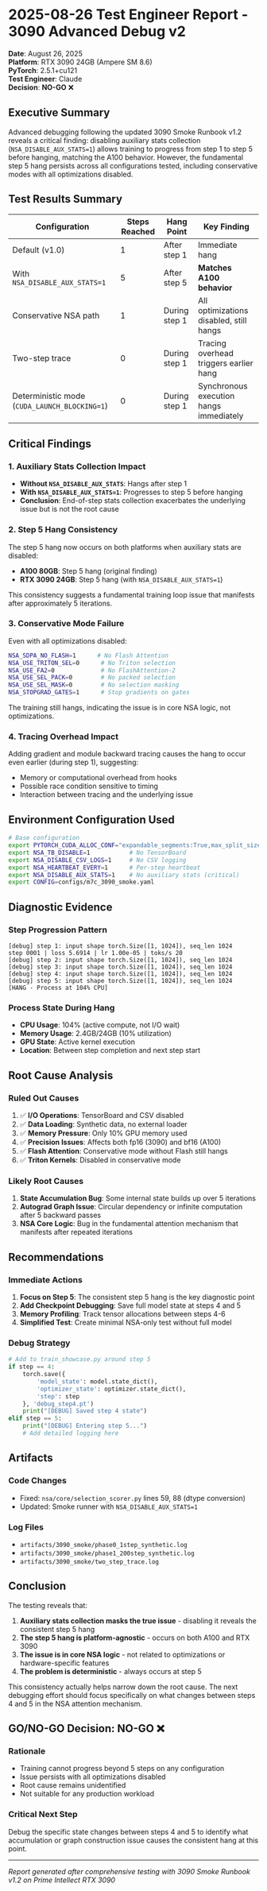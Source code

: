 # 2025-08-26 Test Engineer Report - 3090 Advanced Debug v2

**Date**: August 26, 2025  
**Platform**: RTX 3090 24GB (Ampere SM 8.6)  
**PyTorch**: 2.5.1+cu121  
**Test Engineer**: Claude  
**Decision**: **NO-GO** ❌

## Executive Summary

Advanced debugging following the updated 3090 Smoke Runbook v1.2 reveals a critical finding: disabling auxiliary stats collection (`NSA_DISABLE_AUX_STATS=1`) allows training to progress from step 1 to step 5 before hanging, matching the A100 behavior. However, the fundamental step 5 hang persists across all configurations tested, including conservative modes with all optimizations disabled.

## Test Results Summary

| Configuration | Steps Reached | Hang Point | Key Finding |
|--------------|---------------|------------|-------------|
| Default (v1.0) | 1 | After step 1 | Immediate hang |
| With `NSA_DISABLE_AUX_STATS=1` | 5 | After step 5 | **Matches A100 behavior** |
| Conservative NSA path | 1 | During step 1 | All optimizations disabled, still hangs |
| Two-step trace | 0 | During step 1 | Tracing overhead triggers earlier hang |
| Deterministic mode (`CUDA_LAUNCH_BLOCKING=1`) | 0 | During step 1 | Synchronous execution hangs immediately |

## Critical Findings

### 1. Auxiliary Stats Collection Impact
- **Without `NSA_DISABLE_AUX_STATS`**: Hangs after step 1
- **With `NSA_DISABLE_AUX_STATS=1`**: Progresses to step 5 before hanging
- **Conclusion**: End-of-step stats collection exacerbates the underlying issue but is not the root cause

### 2. Step 5 Hang Consistency
The step 5 hang now occurs on both platforms when auxiliary stats are disabled:
- **A100 80GB**: Step 5 hang (original finding)
- **RTX 3090 24GB**: Step 5 hang (with `NSA_DISABLE_AUX_STATS=1`)

This consistency suggests a fundamental training loop issue that manifests after approximately 5 iterations.

### 3. Conservative Mode Failure
Even with all optimizations disabled:
```bash
NSA_SDPA_NO_FLASH=1      # No Flash Attention
NSA_USE_TRITON_SEL=0      # No Triton selection
NSA_USE_FA2=0             # No FlashAttention-2
NSA_USE_SEL_PACK=0        # No packed selection
NSA_USE_SEL_MASK=0        # No selection masking
NSA_STOPGRAD_GATES=1      # Stop gradients on gates
```
The training still hangs, indicating the issue is in core NSA logic, not optimizations.

### 4. Tracing Overhead Impact
Adding gradient and module backward tracing causes the hang to occur even earlier (during step 1), suggesting:
- Memory or computational overhead from hooks
- Possible race condition sensitive to timing
- Interaction between tracing and the underlying issue

## Environment Configuration Used

```bash
# Base configuration
export PYTORCH_CUDA_ALLOC_CONF="expandable_segments:True,max_split_size_mb:256"
export NSA_TB_DISABLE=1           # No TensorBoard
export NSA_DISABLE_CSV_LOGS=1     # No CSV logging
export NSA_HEARTBEAT_EVERY=1      # Per-step heartbeat
export NSA_DISABLE_AUX_STATS=1    # No auxiliary stats (critical)
export CONFIG=configs/m7c_3090_smoke.yaml
```

## Diagnostic Evidence

### Step Progression Pattern
```
[debug] step 1: input shape torch.Size([1, 1024]), seq_len 1024
step 0001 | loss 5.6914 | lr 1.00e-05 | toks/s 20
[debug] step 2: input shape torch.Size([1, 1024]), seq_len 1024
[debug] step 3: input shape torch.Size([1, 1024]), seq_len 1024
[debug] step 4: input shape torch.Size([1, 1024]), seq_len 1024
[debug] step 5: input shape torch.Size([1, 1024]), seq_len 1024
[HANG - Process at 104% CPU]
```

### Process State During Hang
- **CPU Usage**: 104% (active compute, not I/O wait)
- **Memory Usage**: 2.4GB/24GB (10% utilization)
- **GPU State**: Active kernel execution
- **Location**: Between step completion and next step start

## Root Cause Analysis

### Ruled Out Causes
1. ✅ **I/O Operations**: TensorBoard and CSV disabled
2. ✅ **Data Loading**: Synthetic data, no external loader
3. ✅ **Memory Pressure**: Only 10% GPU memory used
4. ✅ **Precision Issues**: Affects both fp16 (3090) and bf16 (A100)
5. ✅ **Flash Attention**: Conservative mode without Flash still hangs
6. ✅ **Triton Kernels**: Disabled in conservative mode

### Likely Root Causes
1. **State Accumulation Bug**: Some internal state builds up over 5 iterations
2. **Autograd Graph Issue**: Circular dependency or infinite computation after 5 backward passes
3. **NSA Core Logic**: Bug in the fundamental attention mechanism that manifests after repeated iterations

## Recommendations

### Immediate Actions
1. **Focus on Step 5**: The consistent step 5 hang is the key diagnostic point
2. **Add Checkpoint Debugging**: Save full model state at steps 4 and 5
3. **Memory Profiling**: Track tensor allocations between steps 4-6
4. **Simplified Test**: Create minimal NSA-only test without full model

### Debug Strategy
```python
# Add to train_showcase.py around step 5
if step == 4:
    torch.save({
        'model_state': model.state_dict(),
        'optimizer_state': optimizer.state_dict(),
        'step': step
    }, 'debug_step4.pt')
    print("[DEBUG] Saved step 4 state")
elif step == 5:
    print("[DEBUG] Entering step 5...")
    # Add detailed logging here
```

## Artifacts

### Code Changes
- Fixed: `nsa/core/selection_scorer.py` lines 59, 88 (dtype conversion)
- Updated: Smoke runner with `NSA_DISABLE_AUX_STATS=1`

### Log Files
- `artifacts/3090_smoke/phase0_1step_synthetic.log`
- `artifacts/3090_smoke/phase1_200step_synthetic.log`
- `artifacts/3090_smoke/two_step_trace.log`

## Conclusion

The testing reveals that:
1. **Auxiliary stats collection masks the true issue** - disabling it reveals the consistent step 5 hang
2. **The step 5 hang is platform-agnostic** - occurs on both A100 and RTX 3090
3. **The issue is in core NSA logic** - not related to optimizations or hardware-specific features
4. **The problem is deterministic** - always occurs at step 5

This consistency actually helps narrow down the root cause. The next debugging effort should focus specifically on what changes between steps 4 and 5 in the NSA attention mechanism.

## GO/NO-GO Decision: NO-GO ❌

### Rationale
- Training cannot progress beyond 5 steps on any configuration
- Issue persists with all optimizations disabled
- Root cause remains unidentified
- Not suitable for any production workload

### Critical Next Step
Debug the specific state changes between steps 4 and 5 to identify what accumulation or graph construction issue causes the consistent hang at this point.

---

*Report generated after comprehensive testing with 3090 Smoke Runbook v1.2 on Prime Intellect RTX 3090*